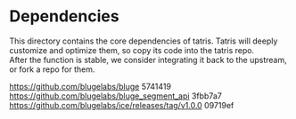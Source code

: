 # Dependencies
This directory contains the core dependencies of tatris. Tatris will deeply customize and optimize them, so copy its code into the tatris repo.   
After the function is stable, we consider integrating it back to the upstream, or fork a repo for them.

https://github.com/blugelabs/bluge 5741419
https://github.com/blugelabs/bluge_segment_api 3fbb7a7
https://github.com/blugelabs/ice/releases/tag/v1.0.0 09719ef
